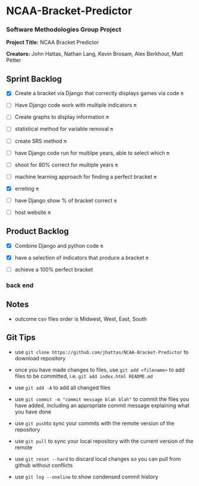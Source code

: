 # NCAA-Bracket-Predictor

### Software Methodologies Group Project


**Project Title:** NCAA Bracket Predictor


**Creators:** John Hattas, Nathan Lang, Kevin Brosam, Alex Berkhout, Matt Petter


## Sprint Backlog
- [X] Create a bracket via Django that correctly displays games via code :on:

- [ ] Have Django code work with multiple indicators :on:

- [ ] Create graphs to display information :on:

- [ ] statistical method for variable removal :on:

- [ ] create SRS method :on:

- [ ] have Django code run for multilpe years, able to select which :on:

- [ ] shoot for 80% correct for multiple years :on:

- [ ] machine learning approach for finding a perfect bracket :on:

- [X] erreting :on:

- [ ] have Django show % of bracket correct :on:

- [ ] host website :on:


## Product Backlog

- [X] Combine Django and python code :on:

- [X] have a selection of indicators that produce a bracket :on:

- [ ] achieve a 100% perfect bracket


### back end


## Notes

- outcome csv files order is Midwest, West, East, South


## Git Tips
- use `git clone https://github.com/jhattas/NCAA-Bracket-Predictor` to download repository


- once you have made changes to files, use `git add <filename>` to add files to be committed, i.e. `git add index.html README.md`


- use `git add -A` to add all changed files


- use `git commit -m "commit message blah blah"` to commit the files you have added, including an appropriate commit message explaining what you have done


- use `git push`to sync your commits with the remote version of the repository


- use `git pull` to sync your local repository with the current version of the remote


- use `git reset --hard` to discard local changes so you can pull from github without conflicts

- use `git log --oneline` to show condensed commit history
